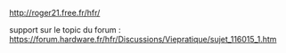 
http://roger21.free.fr/hfr/


support sur le topic du forum : https://forum.hardware.fr/hfr/Discussions/Viepratique/sujet_116015_1.htm

